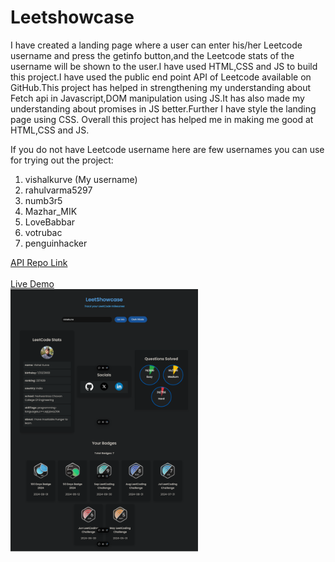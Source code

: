 # Leetshowcase
I have created a landing page where a user can enter his/her Leetcode username and press the getinfo button,and the Leetcode stats of the username will be shown to the user.I have used HTML,CSS and JS to build this project.I have used the public end point API of Leetcode available on GitHub.This project has helped in strengthening my understanding about Fetch api in Javascript,DOM manipulation using JS.It has also made my understanding about promises in JS better.Further I have style the landing page using CSS.
Overall this project has helped me in making me good at HTML,CSS and JS.

If you do not have Leetcode username here are few usernames you can use for trying out the project:

1. vishalkurve  (My username)
2. rahulvarma5297
3. numb3r5
4. Mazhar_MIK 
5. LoveBabbar
6. votrubac
7. penguinhacker

[API Repo Link](https://github.com/alfaarghya/alfa-leetcode-api)
<br><br>
[Live Demo](https://leetshowcase.vercel.app/)
<br>
<img src="https://github.com/vish2002/Leetshowcase/blob/main/Mystats.png" alt="Demo image" width="300" />



